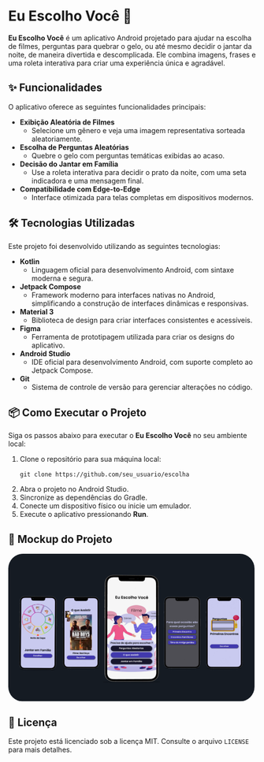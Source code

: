 <body>
  
  <h1>Eu Escolho Você 🎲</h1>
  
  <p><strong>Eu Escolho Você</strong> é um aplicativo Android projetado para ajudar na escolha de filmes, perguntas para quebrar o gelo, ou até mesmo decidir o jantar da noite, de maneira divertida e descomplicada. Ele combina imagens, frases e uma roleta interativa para criar uma experiência única e agradável.</p>

  <h2>✨ Funcionalidades</h2>
  <p>O aplicativo oferece as seguintes funcionalidades principais:</p>
  <ul>
    <li><strong>Exibição Aleatória de Filmes</strong>
      <ul>
        <li>Selecione um gênero e veja uma imagem representativa sorteada aleatoriamente.</li>
      </ul>
    </li>
    <li><strong>Escolha de Perguntas Aleatórias</strong>
      <ul>
        <li>Quebre o gelo com perguntas temáticas exibidas ao acaso.</li>
      </ul>
    </li>
    <li><strong>Decisão do Jantar em Família</strong>
      <ul>
        <li>Use a roleta interativa para decidir o prato da noite, com uma seta indicadora e uma mensagem final.</li>
      </ul>
    </li>
    <li><strong>Compatibilidade com Edge-to-Edge</strong>
      <ul>
        <li>Interface otimizada para telas completas em dispositivos modernos.</li>
      </ul>
    </li>
  </ul>

  <h2>🛠️ Tecnologias Utilizadas</h2>
  <p>Este projeto foi desenvolvido utilizando as seguintes tecnologias:</p>
  <ul>
    <li><strong>Kotlin</strong>
      <ul>
        <li>Linguagem oficial para desenvolvimento Android, com sintaxe moderna e segura.</li>
      </ul>
    </li>
    <li><strong>Jetpack Compose</strong>
      <ul>
        <li>Framework moderno para interfaces nativas no Android, simplificando a construção de interfaces dinâmicas e responsivas.</li>
      </ul>
    </li>
    <li><strong>Material 3</strong>
      <ul>
        <li>Biblioteca de design para criar interfaces consistentes e acessíveis.</li>
      </ul>
    </li>
    <li><strong>Figma</strong>
      <ul>
        <li>Ferramenta de prototipagem utilizada para criar os designs do aplicativo.</li>
      </ul>
    </li>
    <li><strong>Android Studio</strong>
      <ul>
        <li>IDE oficial para desenvolvimento Android, com suporte completo ao Jetpack Compose.</li>
      </ul>
    </li>
    <li><strong>Git</strong>
      <ul>
        <li>Sistema de controle de versão para gerenciar alterações no código.</li>
      </ul>
    </li>
  </ul>

  <h2>📦 Como Executar o Projeto</h2>
  <p>Siga os passos abaixo para executar o <strong>Eu Escolho Você</strong> no seu ambiente local:</p>
  <ol>
    <li>Clone o repositório para sua máquina local:
      <pre><code>git clone https://github.com/seu_usuario/escolha</code></pre>
    </li>
    <li>Abra o projeto no Android Studio.</li>
    <li>Sincronize as dependências do Gradle.</li>
    <li>Conecte um dispositivo físico ou inicie um emulador.</li>
    <li>Execute o aplicativo pressionando <strong>Run</strong>.</li>
  </ol>

 <h2>🚀 Mockup do Projeto</h2>
<div style="display: flex; gap: 0px;">
  <img src="Mockup Escolha.png" alt="Mockup do projeto" width="500" height="300" style="border-radius: 30px;">
</div>


  <h2>📄 Licença</h2>
  <p>Este projeto está licenciado sob a licença MIT. Consulte o arquivo <code>LICENSE</code> para mais detalhes.</p>
</body>
